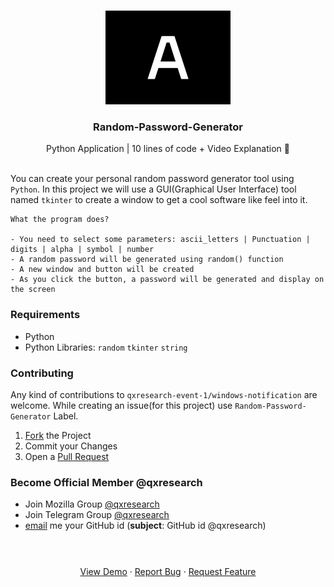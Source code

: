  <br />
<p align="center">
  <a href="https://www.youtube.com/channel/UCX7oe66V8zyFpAJyMfPL9VA">
    <img width="200px" src="https://github.com/xiaowuc2/xiaowuc2/blob/master/source/qxr/complex.gif" alt="Logo">
  </a>

  <h3 align="center">Random-Password-Generator</h3>

  <p align="center">
    Python Application | 10 lines of code + Video Explanation 🧭
    <br>
    <br />
  </p>
</p>

You can create your personal random password generator tool using `Python`. In this project we will use a GUI(Graphical User Interface) tool named `tkinter` to create a window to get a cool software like feel into it.
```
What the program does? 

- You need to select some parameters: ascii_letters | Punctuation | digits | alpha | symbol | number 
- A random password will be generated using random() function
- A new window and button will be created
- As you click the button, a password will be generated and display on the screen
``` 
### Requirements

* Python
* Python Libraries: `random` `tkinter` `string`

### Contributing

Any kind of contributions to `qxresearch-event-1/windows-notification` are welcome. While creating an issue(for this project) use `Random-Password-Generator` Label.

1. [Fork](https://github.com/qxresearch/qxresearch-event-1/fork) the Project
2. Commit your Changes
3. Open a [Pull Request](https://github.com/qxresearch/qxresearch-event-1/pulls)

### Become Official Member @qxresearch

* Join Mozilla Group [@qxresearch](https://community.mozilla.org/en/groups/qx-research/)
* Join Telegram Group [@qxresearch](https://t.me/qxresearch)
* <a href = "mailto: rohitmandal814566@gmail.com">email</a> me your GitHub id (**subject**: GitHub id @qxresearch)


<h3 align="center"></h3>

  <p align="center">
    <br>
    <br/>
    <a href="https://www.youtube.com/channel/UCX7oe66V8zyFpAJyMfPL9VA">View Demo</a>
    ·
    <a href="https://github.com/qxresearch/qxresearch-event-1/issues">Report Bug</a>
    ·
    <a href="https://github.com/qxresearch/qxresearch-event-1/issues">Request Feature</a>
    <br>
    <br />
  </p>
</p>
